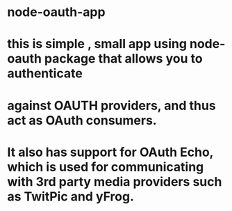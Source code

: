 # node-oauth-app
# this is simple , small app using node-oauth package that allows you to authenticate 
# against OAUTH providers, and thus act as OAuth consumers. 
# It also has support for OAuth Echo, which is used for communicating with 3rd party media providers such as TwitPic and yFrog.